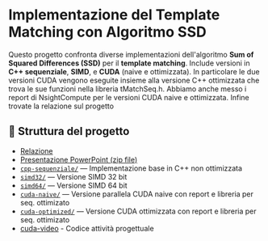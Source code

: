 # Implementazione del Template Matching con Algoritmo SSD

Questo progetto confronta diverse implementazioni dell'algoritmo **Sum of Squared Differences (SSD)** per il **template matching**. Include versioni in **C++ sequenziale**, **SIMD**, e **CUDA** (naive e ottimizzata). 
In particolare le due versioni CUDA vengono eseguite insieme alla versione C++ ottimizzata che trova le sue funzioni nella libreria tMatchSeq.h. Abbiamo anche messo i report di NsightCompute per le versioni CUDA
naive e ottimizzata. Infine trovate la relazione sul progetto

## 📂 Struttura del progetto
- [Relazione](https://github.com/LorenzoPed/SDM_progetto/blob/master/SD_project_final_V2.pdf)
- [Presentazione PowerPoint (zip file)](https://github.com/LorenzoPed/SDM_progetto/blob/master/TEMPLATE-MATCHING-CON-ALGORITMO-SSD.zip)
- [`cpp-sequenziale/`](https://github.com/LorenzoPed/SDM_progetto/blob/master/naive/main.cpp
) — Implementazione base in C++ non ottimizzata
- [`simd32/`](https://github.com/LorenzoPed/SDM_progetto/blob/master/openmp_simd/main_simd32.cpp
) — Versione SIMD 32 bit
- [`simd64/`](https://github.com/LorenzoPed/SDM_progetto/blob/master/openmp_simd/main_simd64.cpp)
   — Versione SIMD 64 bit
- [`cuda-naive/`](https://github.com/LorenzoPed/SDM_progetto/tree/master/report_naive_finale
) — Versione parallela CUDA naive con report e libreria per seq. ottimizato
- [`cuda-optimized/`](https://github.com/LorenzoPed/SDM_progetto/tree/master/report_optimized
) — Versione CUDA ottimizzata con report e libreria per seq. ottimizato
- [cuda-video](https://github.com/LorenzoPed/SDM_progetto/blob/master/main_video_finale.cu) - Codice attività progettuale
